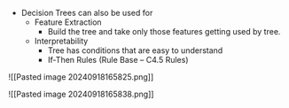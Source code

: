 - Decision Trees can also be used for
	- Feature Extraction
		- Build the tree and take only those features getting used by tree.
	- Interpretability
		- Tree has conditions that are easy to understand
		- If-Then Rules (Rule Base – C4.5 Rules)


![[Pasted image 20240918165825.png]]


![[Pasted image 20240918165838.png]]
